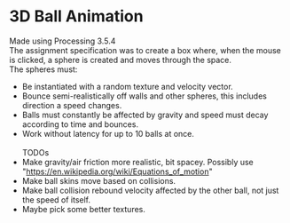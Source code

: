 # 3D Ball Animation
Made using Processing 3.5.4 \
The assignment specification was to create a box where, when the mouse is clicked, a sphere is created and moves through the space. \
The spheres must:
* Be instantiated with a random texture and velocity vector.
* Bounce semi-realistically off walls and other spheres, this includes direction a speed changes.
* Balls must constantly be affected by gravity and speed must decay according to time and bounces.
* Work without latency for up to 10 balls at once.
\
\
TODOs
* Make gravity/air friction more realistic, bit spacey. Possibly use "https://en.wikipedia.org/wiki/Equations_of_motion"
* Make ball skins move based on collisions.
* Make ball collision rebound velocity affected by the other ball, not just the speed of itself.
* Maybe pick some better textures.
